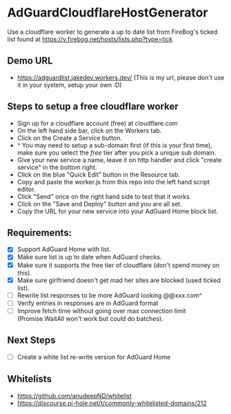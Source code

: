 # AdGuardCloudflareHostGenerator
Use a cloudflare worker to generate a up to date list from FireBog's ticked list found at https://v.firebog.net/hosts/lists.php?type=tick

## Demo URL
- https://adguardlist.jakedev.workers.dev/ (This is my url, please don't use it in your system, setup your own :D)

## Steps to setup a free cloudflare worker
- Sign up for a cloudflare account (free) at cloudflare.com
- On the left hand side bar, click on the Workers tab.
- Click on the Create a Service button.
- ^ You may need to setup a sub-domain first (if this is your first time), make sure you select the *free* tier after you pick a unique sub domain.
- Give your new service a name, leave it on http handler and click "create service" in the bottom right.
- Click on the blue "Quick Edit" button in the Resource tab.
- Copy and paste the worker.js from this repo into the left hand script editor. 
- Click "Send" once on the right hand side to test that it works.
- Click on the "Save and Deploy" button and you are all set.
- Copy the URL for your new service into your AdGuard Home block list.

## Requirements:
- [x] Support AdGuard Home with list.
- [x] Make sure list is up to date when AdGuard checks. 
- [x] Make sure it supports the free tier of cloudflare (don't spend money on this). 
- [x] Make sure girlfriend doesn't get mad her sites are blocked (used ticked list).
- [ ] Rewrite list responses to be more AdGuard looking @@xxx.com^
- [ ] Verify entries in responses are in AdGuard format
- [ ] Improve fetch time without going over max connection limit (Promise.WaitAll won't work but could do batches).

## Next Steps
- [ ] Create a white list re-write version for AdGuard Home

## Whitelists
- https://github.com/anudeepND/whitelist
- https://discourse.pi-hole.net/t/commonly-whitelisted-domains/212